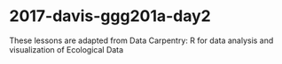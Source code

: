 # 2017-davis-ggg201a-day2
These lessons are adapted from Data Carpentry: R for data analysis and visualization of Ecological Data
